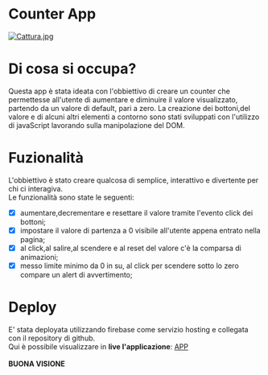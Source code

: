 # Counter App
[![Cattura.jpg](https://i.postimg.cc/RVZYzfcH/Cattura.jpg)](https://postimg.cc/yW2jmDp1)

# Di cosa si occupa?
Questa app è stata ideata con l'obbiettivo di creare un counter che permettesse all'utente di aumentare e diminuire il valore visualizzato, partendo da un valore di default, pari a zero. La creazione dei bottoni,del valore e di alcuni altri elementi a contorno sono stati sviluppati con l'utilizzo di javaScript lavorando sulla manipolazione del DOM.
# Fuzionalità
L'obbiettivo è stato creare qualcosa di semplice, interattivo e divertente per chi ci interagiva.
\
Le funzionalità sono state le seguenti: 
- [x] aumentare,decrementare e resettare il valore tramite l'evento click dei bottoni;
- [x] impostare il valore di partenza a 0 visibile all'utente appena entrato nella pagina;
- [x] al click,al salire,al scendere e al reset del valore c'è la comparsa di animazioni;
- [x] messo limite minimo da 0 in su, al click per scendere sotto lo zero compare un alert di avvertimento;
# Deploy
E' stata deployata utilizzando firebase come servizio hosting e collegata con il repository di github.
\
Qui è possibile visualizzare in **live l'applicazione**: [APP](https://app-counter-250eb.web.app/)
\
\
**__BUONA VISIONE__**






